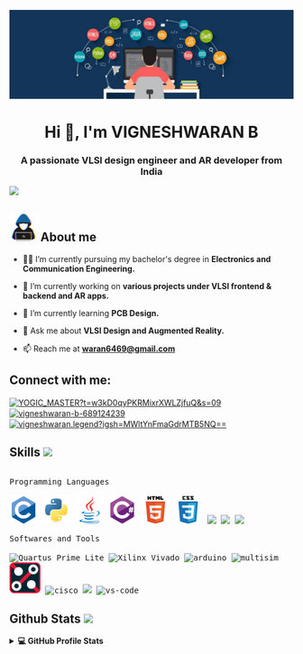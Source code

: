 ![logo](https://github.com/VigneshwaranECE/VigneshwaranECE/blob/main/1630053356860mbahead.jpg)
<h1 align="center">Hi 👋, I'm VIGNESHWARAN B</h1>
<h3 align="center">A passionate VLSI design engineer and AR developer from India</h3>

<a href="https://visitcount.itsvg.in">
  <img src="https://visitcount.itsvg.in/api?id=VigneshwaranECE&label=Profile%20Views&color=6&icon=6&pretty=false" />
</a>

 ## <picture><img src = "https://github.com/0xAbdulKhalid/0xAbdulKhalid/raw/main/assets/mdImages/about_me.gif" width = 50px></picture> **About me**

- 👨‍🎓 I’m currently pursuing my bachelor's degree in **Electronics and Communication Engineering.**

- 🔭 I’m currently working on **various projects under VLSI frontend & backend and AR apps.**

 - 🌱 I’m currently learning **PCB Design.**

 - 💬 Ask me about **VLSI Design and Augmented Reality.**

 - 📫 Reach me at **waran6469@gmail.com**

<h2 align="left">Connect with me:</h2>
<p align="left">
<a href="https://x.com/YOGIC_MASTER?t=w3kD0qyPKRMixrXWLZjfuQ&s=09" target="blank"><img align="center" src="https://raw.githubusercontent.com/rahuldkjain/github-profile-readme-generator/master/src/images/icons/Social/twitter.svg" alt="YOGIC_MASTER?t=w3kD0qyPKRMixrXWLZjfuQ&s=09" height="30" width="40" /></a>
<a href="https://www.linkedin.com/in/vigneshwaran-b-689124239/" target="blank"><img align="center" src="https://raw.githubusercontent.com/rahuldkjain/github-profile-readme-generator/master/src/images/icons/Social/linked-in-alt.svg" alt="vigneshwaran-b-689124239" height="30" width="40" /></a>
<a href="https://www.instagram.com/vigneshwaran.legend?igsh=MWltYnFmaGdrMTB5NQ==" target="blank"><img align="center" src="https://raw.githubusercontent.com/rahuldkjain/github-profile-readme-generator/master/src/images/icons/Social/instagram.svg" alt="vigneshwaran.legend?igsh=MWltYnFmaGdrMTB5NQ==" height="30" width="40" /></a>
</p>

<h2> Skills <img src = "https://media2.giphy.com/media/QssGEmpkyEOhBCb7e1/giphy.gif?cid=ecf05e47a0n3gi1bfqntqmob8g9aid1oyj2wr3ds3mg700bl&rid=giphy.gif" width = 20px> </h2>
<div>
  <p style="display: inline-block;" align="left">
    <kbd>
      <kbd>Programming Languages</kbd>
      <br>
      <br>
      <img width="50px" src="https://raw.githubusercontent.com/devicons/devicon/master/icons/c/c-original.svg" /> 
      <img width="50px" src="https://raw.githubusercontent.com/devicons/devicon/master/icons/python/python-original.svg" /> 
      <img width="50px" src="https://raw.githubusercontent.com/devicons/devicon/master/icons/java/java-original.svg" />
      <img width="50px" src="https://raw.githubusercontent.com/devicons/devicon/master/icons/csharp/csharp-original.svg" />
      <img width="50px" src="https://raw.githubusercontent.com/devicons/devicon/master/icons/html5/html5-original-wordmark.svg" />
      <img width="50px" src="https://raw.githubusercontent.com/devicons/devicon/master/icons/css3/css3-original-wordmark.svg" />
      <img width="50px" src="https://static-00.iconduck.com/assets.00/file-type-light-systemverilog-icon-512x512-n6etzhly.png" />
      <img width="50px" src="https://static-00.iconduck.com/assets.00/verilog-icon-474x512-2fxlui3x.png" />
      <img width="40px" src="https://www.tcl.tk/images/tcllogo.gif" /> 
    </kbd>
    <div>
    <kbd>
      <kbd>Softwares and Tools</kbd>
      <br>
      <br>
      <a><img src="https://github.com/VigneshwaranECE/VigneshwaranECE/blob/main/Quartus%20Prime.ico" alt="Quartus Prime Lite" width="55" aspect-ratio="5/2" /></a>
      <a><img src="https://maker-hub.georgefox.edu/w/images/8/85/Xilinx_image.jpg" alt="Xilinx Vivado" width="60" height="55" aspect-ratio="2/5" /></a>
      <a><img src="https://cdn.worldvectorlogo.com/logos/arduino-1.svg" alt="arduino" width="55" aspect-ratio="1/5" /> </a>
      <a><img src="https://digilent.com/blog/wp-content/uploads/2015/01/184_multisim_app_icon_ill.png" alt="multisim" width="55" aspect-ratio="1/5" /> </a>
      <a><img src="https://github.com/VigneshwaranECE/VigneshwaranECE/blob/main/PCB-Editor.png" alt="PCB-Editor" width="55" aspect-ratio="1/5" /> </a>
      <a><img src="https://networkslearning.com/wp-content/uploads/2020/02/Screenshot-2020-02-15-at-15.54.25.png" alt="cisco" width="55" height="55" aspect-ratio="1/5" /> </a>
      <a><img src="https://www.vectorlogo.zone/logos/unity3d/unity3d-icon.svg" width="55" aspect-ratio="1/5" /> </a>
      <a><img src="https://code.visualstudio.com/assets/images/code-stable.png" alt="vs-code" width="55" aspect-ratio="1/5" /> </a>
    </kbd>
    </p>
</div>

<h2> Github Stats <img src = "https://i.pinimg.com/originals/65/c4/f4/65c4f452571be1261e9c623f7da488ac.gif" width = 20px> </h2>

<details> 
  <summary><b>💻 GitHub Profile Stats</b></summary>
    











